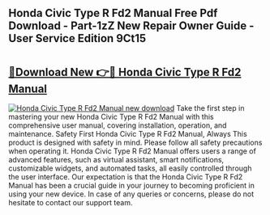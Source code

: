 ## Honda Civic Type R Fd2 Manual Free Pdf Download - Part-1zZ New Repair Owner Guide - User Service Edition 9Ct15

# <h2><a href="http://bc47944.oget.top/?id=Honda+Civic+Type+R+Fd2+Manual">🔗Download New 👉🔴 Honda Civic Type R Fd2 Manual</a></h2>

[![Honda Civic Type R Fd2 Manual new download](https://i.imgur.com/5g1atiW.png)](http://bc47944.oget.top/?id=Honda+Civic+Type+R+Fd2+Manual)
Take the first step in mastering your new Honda Civic Type R Fd2 Manual with this comprehensive user manual, covering installation, operation, and maintenance. Safety First Honda Civic Type R Fd2 Manual, Always This product is designed with safety in mind. Please follow all safety precautions when operating it. Honda Civic Type R Fd2 Manual offers users a range of advanced features, such as virtual assistant, smart notifications, customizable widgets, and automated tasks, all easily controlled through the user interface. Our expectation is that the Honda Civic Type R Fd2 Manual has been a crucial guide in your journey to becoming proficient in using your new device. In case of any queries or concerns, please do not hesitate to contact our support team.

